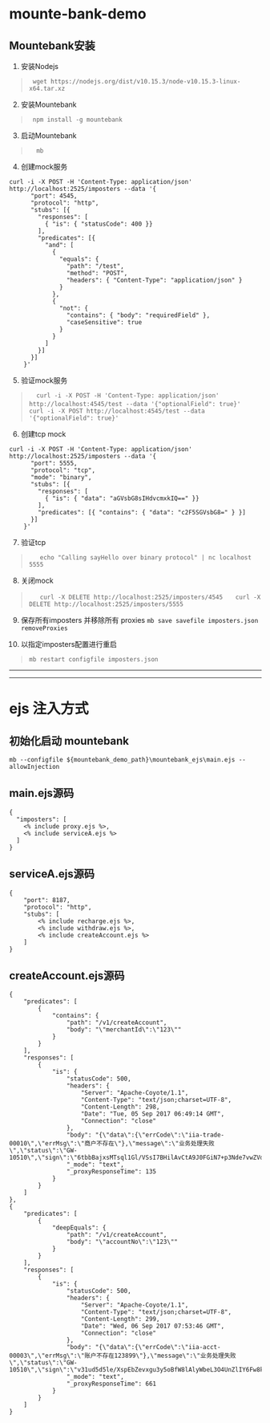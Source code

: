 # mounte-bank-demo

## Mountebank安装

1. 安装Nodejs
> `  wget https://nodejs.org/dist/v10.15.3/node-v10.15.3-linux-x64.tar.xz `
2. 安装Mountebank
> `  npm install -g mountebank `

3. 启动Mountebank
> `   mb `

4. 创建mock服务
```  
curl -i -X POST -H 'Content-Type: application/json' http://localhost:2525/imposters --data '{
      "port": 4545,
      "protocol": "http",
      "stubs": [{
        "responses": [
          { "is": { "statusCode": 400 }}
        ],
        "predicates": [{
          "and": [
            {
              "equals": {
                "path": "/test",
                "method": "POST",
                "headers": { "Content-Type": "application/json" }
              }
            },
            {
              "not": {
                "contains": { "body": "requiredField" },
                "caseSensitive": true
              }
            }
          ]
        }]
      }]
    }'
```
5. 验证mock服务
> `   curl -i -X POST -H 'Content-Type: application/json' http://localhost:4545/test --data '{"optionalField": true}' `
> `    curl -i -X POST http://localhost:4545/test --data '{"optionalField": true}' `

6. 创建tcp mock
```    
curl -i -X POST -H 'Content-Type: application/json' http://localhost:2525/imposters --data '{
      "port": 5555,
      "protocol": "tcp",
      "mode": "binary",
      "stubs": [{
        "responses": [
          { "is": { "data": "aGVsbG8sIHdvcmxkIQ==" }}
        ],
        "predicates": [{ "contains": { "data": "c2F5SGVsbG8=" } }]
      }]
    }'
```
7. 验证tcp
> `    echo "Calling sayHello over binary protocol" | nc localhost 5555 `

8. 关闭mock
> `    curl -X DELETE http://localhost:2525/imposters/4545 `
> `    curl -X DELETE http://localhost:2525/imposters/5555 `


9. 保存所有imposters 并移除所有 proxies
`mb save ­­savefile imposters.json ­­removeProxies`

10. 以指定imposters配置进行重启
> `mb restart ­­configfile imposters.json`





***
***

# ejs 注入方式
## 初始化启动 mountebank
`mb --configfile ${mountebank_demo_path}\mountebank_ejs\main.ejs --allowInjection `


## main.ejs源码
```
{
  "imposters": [
    <% include proxy.ejs %>,
    <% include serviceA.ejs %>
  ]
}
```

## serviceA.ejs源码
```
{
    "port": 8187,
    "protocol": "http",
    "stubs": [
        <% include recharge.ejs %>,
        <% include withdraw.ejs %>,
        <% include createAccount.ejs %>
    ]
}
```

## createAccount.ejs源码
```
{
    "predicates": [
        {
            "contains": {
                "path": "/v1/createAccount",
                "body": "\"merchantId\":\"123\""
            }
        }
    ],
    "responses": [
        {
            "is": {
                "statusCode": 500,
                "headers": {
                    "Server": "Apache-Coyote/1.1",
                    "Content-Type": "text/json;charset=UTF-8",
                    "Content-Length": 298,
                    "Date": "Tue, 05 Sep 2017 06:49:14 GMT",
                    "Connection": "close"
                },
                "body": "{\"data\":{\"errCode\":\"iia-trade-00010\",\"errMsg\":\"商户不存在\"},\"message\":\"业务处理失败\",\"status\":\"GW-10510\",\"sign\":\"6tbbBajxsMTsql1Gl/VSsI7BHilAvCtA9J0FGiN7+p3Nde7vwZVd9taneNIp4M1zsRhqXXHMFTp67ZFTUItcI8PB4UFnltXomCCW1Jya7dI+hpQilUs2rLQ1WcumGN3GqjWaE472FQbOX2muzcUjJbsMosTo+P0SPawhO5m83Uw=\"}",
                "_mode": "text",
                "_proxyResponseTime": 135
            }
        }
    ]
},
{
    "predicates": [
        {
            "deepEquals": {
                "path": "/v1/createAccount",
                "body": "\"accountNo\":\"123\""
            }
        }
    ],
    "responses": [
        {
            "is": {
                "statusCode": 500,
                "headers": {
                    "Server": "Apache-Coyote/1.1",
                    "Content-Type": "text/json;charset=UTF-8",
                    "Content-Length": 299,
                    "Date": "Wed, 06 Sep 2017 07:53:46 GMT",
                    "Connection": "close"
                },
                "body": "{\"data\":{\"errCode\":\"iia-acct-00003\",\"errMsg\":\"账户不存在123899\"},\"message\":\"业务处理失败\",\"status\":\"GW-10510\",\"sign\":\"v31ud5d5le/XspEbZevxgu3y5oBfW8lAlyWbeL3O4UnZlIY6Fw8kPreoti4de/CbEI0TpoGCkMAz5NWEAXcX4sny2DM8MK8ZxFAZ2x17H4obaxHKcu09n4a2deEHyaie4k021/8q1t5fucO7ZoEI9QZvyGj/JhC7AzEq1RagFOk=\"}",
                "_mode": "text",
                "_proxyResponseTime": 661
            }
        }
    ]
}
```